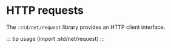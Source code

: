 # HTTP requests

The `:std/net/request` library provides an HTTP client interface.

::: tip usage
(import :std/net/request)
:::
